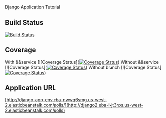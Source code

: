 Django Application Tutorial
## Build Status
[![Build Status]([https://app.travis-ci.com/shreyas2499/swe1-app.svg?branch=main)](https://app.travis-ci.com/shreyas2499/swe1-app](https://app.travis-ci.com/viktej/mysite.svg?token=yDNWFTcFRwsxiPtwJn6K&branch=project))
## Coverage
With &&service
[![Coverage Status]([![Coverage Status](https://coveralls.io/repos/github/viktej/mysite/badge.svg?branch=project)](https://coveralls.io/github/viktej/mysite?branch=project))
Without &&service
[![Coverage Status]([![Coverage Status](https://coveralls.io/repos/github/viktej/mysite/badge.svg?branch=project)](https://coveralls.io/github/viktej/mysite?branch=project))
Without branch
[![Coverage Status][![Coverage Status](https://coveralls.io/repos/github/viktej/mysite/badge.svg?branch=project)](https://coveralls.io/github/viktej/mysite?branch=project))
## Application URL
[http://django-app-env.eba-nwwq6smg.us-west-2.elasticbeanstalk.com/polls/](http://django2.eba-ikjt3rps.us-west-2.elasticbeanstalk.com/polls)
